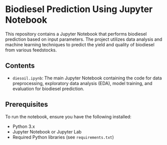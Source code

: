 # Biodiesel Prediction Using Jupyter Notebook

This repository contains a Jupyter Notebook that performs biodiesel prediction based on input parameters. The project utilizes data analysis and machine learning techniques to predict the yield and quality of biodiesel from various feedstocks.

## Contents

- `diesoil.ipynb`: The main Jupyter Notebook containing the code for data preprocessing, exploratory data analysis (EDA), model training, and evaluation for biodiesel prediction.

## Prerequisites

To run the notebook, ensure you have the following installed:

- Python 3.x
- Jupyter Notebook or Jupyter Lab
- Required Python libraries (see `requirements.txt`)
